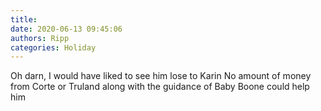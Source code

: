 ```yaml
---
title: 
date: 2020-06-13 09:45:06
authors: Ripp
categories: Holiday
---
```


 Oh darn, I would have liked to see him lose to Karin
No amount of money from Corte or Truland along with the guidance of Baby Boone could help him